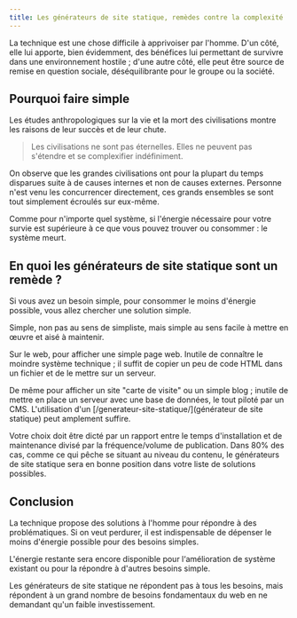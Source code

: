 ```yaml
---
title: Les générateurs de site statique, remèdes contre la complexité
---
```


La technique est une chose difficile à apprivoiser par l'homme. D'un côté, elle lui apporte, bien évidemment, des bénéfices lui permettant de survivre dans une environnement hostile ; d'une autre côté, elle peut être source de remise en question sociale, déséquilibrante pour le groupe ou la société.

## Pourquoi faire simple

Les études anthropologiques sur la vie et la mort des civilisations montre les raisons de leur succès et de leur chute.

> Les civilisations ne sont pas éternelles. Elles ne peuvent pas s'étendre et se complexifier indéfiniment.

On observe que les grandes civilisations ont pour la plupart du temps disparues suite à de causes internes et non de causes externes. Personne n'est venu les concurrencer directement, ces grands ensembles se sont tout simplement écroulés sur eux-même.

Comme pour n'importe quel système, si l'énergie nécessaire pour votre survie est supérieure à ce que vous pouvez trouver ou consommer : le système meurt.

## En quoi les générateurs de site statique sont un remède ?

Si vous avez un besoin simple, pour consommer le moins d'énergie possible, vous allez chercher une solution simple.

Simple, non pas au sens de simpliste, mais simple au sens facile à mettre en œuvre et aisé à maintenir.

Sur le web, pour afficher une simple page web. Inutile de connaître le moindre système technique ; il suffit de copier un peu de code HTML dans un fichier et de le mettre sur un serveur. 

De même pour afficher un site "carte de visite" ou un simple blog ; inutile de mettre en place un serveur avec une base de données, le tout piloté par un CMS. L'utilisation d'un [/generateur-site-statique/](générateur de site statique) peut amplement suffire.

Votre choix doit être dicté par un rapport entre le temps d'installation et de maintenance divisé par la fréquence/volume de publication. Dans 80% des cas, comme ce qui pêche se situant au niveau du contenu, le générateurs de site statique sera en bonne position dans votre liste de solutions possibles.

## Conclusion

La technique propose des solutions à l'homme pour répondre à des problématiques. Si on veut perdurer, il est indispensable de dépenser le moins d'énergie possible pour des besoins simples.

L'énergie restante sera encore disponible pour l‘amélioration de système existant ou pour la répondre à d'autres besoins simple.

Les générateurs de site statique ne répondent pas à tous les besoins, mais répondent à un grand nombre de besoins fondamentaux du web en ne demandant qu'un faible investissement.
